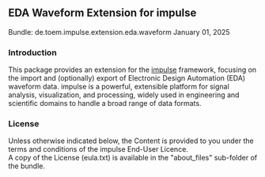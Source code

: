 ## EDA Waveform Extension for impulse

Bundle: de.toem.impulse.extension.eda.waveform 
January 01, 2025

### Introduction

This package provides an extension for the [impulse](https://toem.io/impulse/) framework, focusing on the import and (optionally) export of Electronic Design Automation (EDA) waveform data. impulse is a powerful, extensible platform for signal analysis, visualization, and processing, widely used in engineering and scientific domains to handle a broad range of data formats.


### License

Unless otherwise indicated below, the Content is provided to you under the terms and conditions of the impulse End-User Licence.  
A copy of the License (eula.txt) is available in the "about_files" sub-folder of the bundle.

